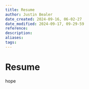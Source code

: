```yaml
---
title: Resume
author: Justin Bealer
date_created: 2024-09-16, 06-02-27
date_modified: 2024-09-17, 09-29-59
reference: 
description: 
aliases: 
tags: 
---
```

# Resume

hope

